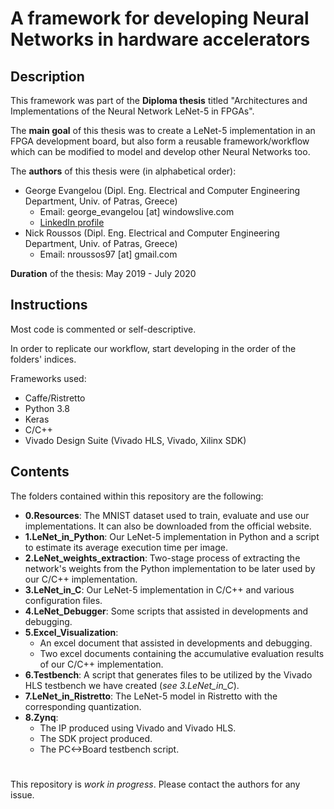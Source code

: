 # A framework for developing Neural Networks in hardware accelerators
## Description
This framework was part of the **Diploma thesis** titled "Architectures and Implementations of the Neural Network LeNet-5 in FPGAs".

The **main goal** of this thesis was to create a LeNet-5 implementation in an FPGA development board, but also form a reusable framework/workflow which can be modified to model and develop other Neural Networks too.

The **authors** of this thesis were (in alphabetical order):
- George Evangelou (Dipl. Eng. Electrical and Computer Engineering Department, Univ. of Patras, Greece)
  - Email: george_evangelou [at] windowslive.com
  - [LinkedIn profile](https://www.linkedin.com/in/georgios-evangelou-2a389b167/)
- Nick Roussos (Dipl. Eng. Electrical and Computer Engineering Department, Univ. of Patras, Greece)
  - Email: nroussos97 [at] gmail.com

**Duration** of the thesis: May 2019 - July 2020
## Instructions
Most code is commented or self-descriptive.

In order to replicate our workflow, start developing in the order of the folders' indices.

Frameworks used:
- Caffe/Ristretto
- Python 3.8
- Keras
- C/C++
- Vivado Design Suite (Vivado HLS, Vivado, Xilinx SDK)
## Contents
The folders contained within this repository are the following:
- **0.Resources**: The MNIST dataset used to train, evaluate and use our implementations. It can also be downloaded from the official website.
- **1.LeNet_in_Python**: Our LeNet-5 implementation in Python and a script to estimate its average execution time per image.
- **2.LeNet_weights_extraction**: Two-stage process of extracting the network's weights from the Python implementation to be later used by our C/C++ implementation.
- **3.LeNet_in_C**: Our LeNet-5 implementation in C/C++ and various configuration files.
- **4.LeNet_Debugger**: Some scripts that assisted in developments and debugging.
- **5.Excel_Visualization**: 
  - An excel document that assisted in developments and debugging.
  - Two excel documents containing the accumulative evaluation results of our C/C++ implementation.
- **6.Testbench**: A script that generates files to be utilized by the Vivado HLS testbench we have created (_see 3.LeNet_in_C_).
- **7.LeNet_in_Ristretto**: The LeNet-5 model in Ristretto with the corresponding quantization.
- **8.Zynq**: 
  - The IP produced using Vivado and Vivado HLS.
  - The SDK project produced.
  - The PC<->Board testbench script.

# 
This repository is _work in progress_. Please contact the authors for any issue.
